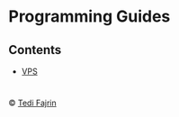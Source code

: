 # Programming Guides

## Contents

- [VPS](https://github.com/tediafajrin/guides/blob/main/guides/VPS.md)

#

&copy; [Tedi Fajrin](https://github.com/tediafajrin)